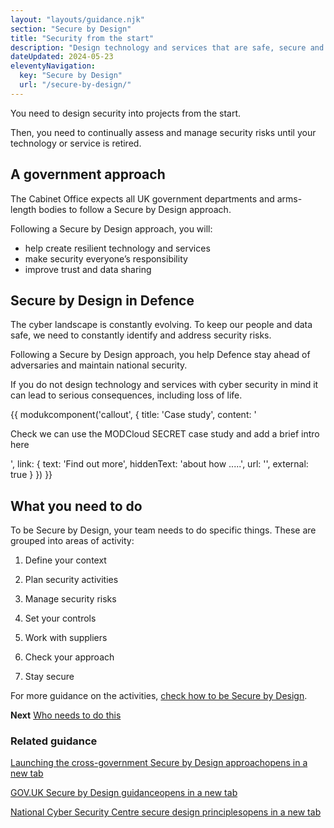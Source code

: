 ```yaml
---
layout: "layouts/guidance.njk"
section: "Secure by Design"
title: "Security from the start"
description: "Design technology and services that are safe, secure and resilient to cyber attack."
dateUpdated: 2024-05-23
eleventyNavigation:
  key: "Secure by Design"
  url: "/secure-by-design/"
---
```


You need to design security into projects from the start. 

Then, you need to continually assess and manage security risks until your technology or service is retired.  

## A government approach

The Cabinet Office expects all UK government departments and arms-length bodies to follow a Secure by Design approach. 

Following a Secure by Design approach, you will: 

- help create resilient technology and services
- make security everyone’s responsibility
- improve trust and data sharing

## Secure by Design in Defence

The cyber landscape is constantly evolving. To keep our people and data safe, we need to constantly identify and address security risks.

Following a Secure by Design approach, you help Defence stay ahead of adversaries and maintain national security.

If you do not design technology and services with cyber security in mind it can lead to serious consequences, including loss of life. 

{{ modukcomponent('callout', {
  title: 'Case study',
  content: '<p>Check we can use the MODCloud SECRET case study and add a brief intro here</p>',
  link: {
    text: 'Find out more',
    hiddenText: 'about how .....',
    url: '',
    external: true
  }
}) }}

## What you need to do

To be Secure by Design, your team needs to do specific things. These are grouped into areas of activity: 

1. Define your context
<!-- How your technology or service uses Defence data and how much risk it carries. -->
2. Plan security activities
<!-- Manage stakeholders, agree a suitable way to assess risk and select a control framework. -->
3. Manage security risks
<!-- Continuously manage security risks and use existing tools for regular self assessments. -->
4. Set your controls
<!-- Use existing tools to design and implement ways to address security risks. -->
5. Work with suppliers
<!-- Identify security risks when buying products and services and address them in contracts. -->
6. Check your approach
<!-- Test that your activities and controls are working and correct any vulnerabilities. -->
7. Stay secure
<!-- Keep assessing security risks against functional changes and external threats. -->

For more guidance on the activities, [check how to be Secure by Design]().

**Next**
[Who needs to do this]()

### Related guidance

<p class="govuk-body"><a href="https://cddo.blog.gov.uk/2023/12/20/deputy-prime-minister-announces-launch-of-cross-government-secure-by-design-approach/" target="_blank">Launching the cross-government Secure by Design approach<span class="govuk-visually-hidden">opens in a new tab</span></a></p> 
        
<p class="govuk-body"><a href="https://www.security.gov.uk/guidance/secure-by-design/" target="_blank">GOV.UK Secure by Design guidance<span class="govuk-visually-hidden">opens in a new tab</span></a></p>
        
<p class="govuk-body"><a href="https://www.ncsc.gov.uk/collection/cyber-security-design-principles" target="_blank">National Cyber Security Centre secure design principles<span class="govuk-visually-hidden">opens in a new tab</span></a></p>  


